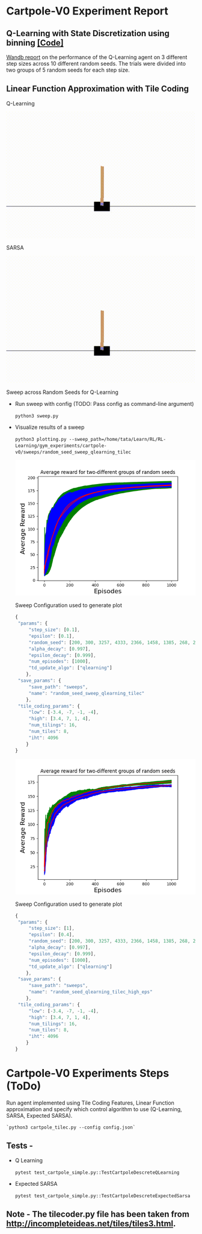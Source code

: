 # Cartpole-V0 Experiment Report

## Q-Learning with State Discretization using binning [[Code]](cartpole_qlearning.py)

[Wandb report](https://wandb.ai/tataganesh/RL-Learning-gym_experiments_cartpole-v0/reports/Analysis-of-Average-Reward-across-different-runs--VmlldzozNjgzODI) on the performance of the Q-Learning agent on 3 different step sizes across 10 different random seeds. The trials were divided into two groups of 5 random seeds for each step size. 





## Linear Function Approximation with Tile Coding 

Q-Learning

![Q-Learning test gif](recordings/cartpole_qlearning.gif)

SARSA

![SARSA test gif](recordings/cartpole_sarsa.gif)




Sweep across Random Seeds for Q-Learning

* Run sweep with config (TODO: Pass config as command-line argument)

   ` python3 sweep.py `
* Visualize results of a sweep 

   ` python3 plotting.py --sweep_path=/home/tata/Learn/RL/RL-Learning/gym_experiments/cartpole-v0/sweeps/random_seed_sweep_qlearning_tilec `

   ![Q Learning optimal hyperparams](plots/qlearning_tilec_linearFA.png)

   Sweep Configuration used to generate plot
   ```javascript
   {
	"params": {
		"step_size": [0.1],
		"epsilon": [0.1],
		"random_seed": [200, 300, 3257, 4333, 2366, 1458, 1385, 268, 2705, 1263, 26],
		"alpha_decay": [0.997],
		"epsilon_decay": [0.999],
		"num_episodes": [1000],
		"td_update_algo": ["qlearning"]
	   },
	"save_params": {
		"save_path": "sweeps",
		"name": "random_seed_sweep_qlearning_tilec"
	   },
	"tile_coding_params": {
		"low": [-3.4, -7, -1, -4],
		"high": [3.4, 7, 1, 4],
		"num_tilings": 16,
		"num_tiles": 8,
		"iht": 4096
	   }
   }
   ```

   ![Q Learning more Exploration](plots/qlearning_tilec_linearFA_morexp.png)
   
   Sweep Configuration used to generate plot
   ```javascript
   {
	"params": {
		"step_size": [1],
		"epsilon": [0.4],
		"random_seed": [200, 300, 3257, 4333, 2366, 1458, 1385, 268, 2705, 1263, 26],
		"alpha_decay": [0.997],
		"epsilon_decay": [0.999],
		"num_episodes": [1000],
		"td_update_algo": ["qlearning"]
	   },
	"save_params": {
		"save_path": "sweeps",
		"name": "random_seed_qlearning_tilec_high_eps"
	   },
	"tile_coding_params": {
		"low": [-3.4, -7, -1, -4],
		"high": [3.4, 7, 1, 4],
		"num_tilings": 16,
		"num_tiles": 8,
		"iht": 4096
	   }
   }
   ```


# Cartpole-V0 Experiments Steps (ToDo)

Run agent implemented using Tile Coding Features, Linear Function approximation and specify which control algorithm to use (Q-Learning, SARSA, Expected SARSA). 

	`python3 cartpole_tilec.py --config config.json`




## Tests -  
* Q Learning

    `pytest test_cartpole_simple.py::TestCartpoleDescreteQLearning` 

* Expected SARSA

   `pytest test_cartpole_simple.py::TestCartpoleDescreteExpectedSarsa`




## **Note - The tilecoder.py file has been taken from http://incompleteideas.net/tiles/tiles3.html.**